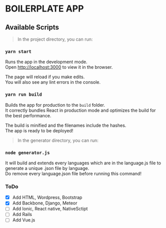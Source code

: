 # BOILERPLATE APP

## Available Scripts

> In the project directory, you can run:

### `yarn start`

Runs the app in the development mode.<br>
Open [http://localhost:3000](http://localhost:3000) to view it in the browser.

The page will reload if you make edits.<br>
You will also see any lint errors in the console.

### `yarn run build`

Builds the app for production to the `build` folder.<br>
It correctly bundles React in production mode and optimizes the build for the best performance.

The build is minified and the filenames include the hashes.<br>
The app is ready to be deployed!

> In the generator directory, you can run:

### `node generator.js`

It will build and extends every languages which are in the language.js file to generate a unique .json file by language.<br>
Do remove every language.json file before running this command!

### ToDo

- [x] Add HTML, Wordpress, Bootstrap
- [x] Add Backbone, Django, Meteor
- [ ] Add Ionic, React native, NativeSctipt
- [ ] Add Rails
- [ ] Add Vue.js
